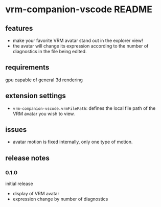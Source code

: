# vrm-companion-vscode README

## features

- make your favorite VRM avatar stand out in the explorer view!
- the avatar will change its expression according to the number of diagnostics in the file being edited.

## requirements

gpu capable of general 3d rendering

## extension settings

- `vrm-companion-vscode.vrmFilePath`: defines the local file path of the VRM avatar you wish to view.

## issues

- avatar motion is fixed internally, only one type of motion.

## release notes

### 0.1.0

initial release

- display of VRM avatar
- expression change by number of diagnostics
